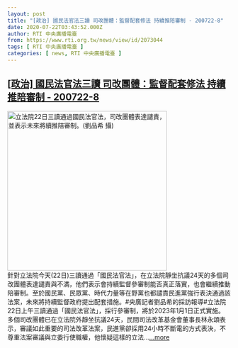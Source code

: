 ```yaml
---
layout: post
title: "[政治] 國民法官法三讀 司改團體：監督配套修法 持續推陪審制 - 200722-8"
date: 2020-07-22T03:43:52.000Z
author: RTI 中央廣播電臺
from: https://www.rti.org.tw/news/view/id/2073044
tags: [ RTI 中央廣播電臺 ]
categories: [ news, RTI 中央廣播電臺 ]
---
```

<!--1595389432000-->
[[政治] 國民法官法三讀 司改團體：監督配套修法 持續推陪審制 - 200722-8](https://www.rti.org.tw/news/view/id/2073044)
------

<div>
<img src="https://static.rti.org.tw/assets/thumbnails/2020/07/22/6f4e61fb26b50e3d0b2ba2f56330f2cb.jpg" width="360" alt="立法院22日三讀通過國民法官法，司改團體表達譴責，並表示未來將續推陪審制。(劉品希 攝)" title="立法院22日三讀通過國民法官法，司改團體表達譴責，並表示未來將續推陪審制。(劉品希 攝)"><br>針對立法院今天(22日)三讀通過「國民法官法」，在立法院靜坐抗議24天的多個司改團體表達譴責與不滿，他們表示會持續監督參審制能否真正落實，也會繼續推動陪審制。至於國民黨、民眾黨、時代力量等在野黨也都譴責民進黨強行表決通過該法案，未來將持續監督政府提出配套措施。#央廣記者劉品希的採訪報導#立法院22日上午三讀通過「國民法官法」，採行參審制，將於2023年1月1日正式實施。多個司改團體已在立法院外靜坐抗議24天，民間司法改革基金會董事長林永頌表示，審議如此重要的司法改革法案，民進黨卻採用24小時不斷電的方式表決，不尊重法案審議與立委行使職權，他懷疑這樣的立法...<a target="_blank" href="https://www.rti.org.tw/news/view/id/2073044">...more</a>
</div>
